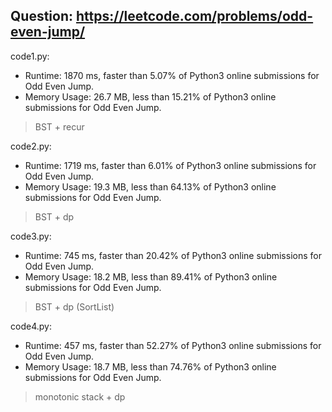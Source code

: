 ## Question: https://leetcode.com/problems/odd-even-jump/

code1.py:
* Runtime: 1870 ms, faster than 5.07% of Python3 online submissions for Odd Even Jump.
* Memory Usage: 26.7 MB, less than 15.21% of Python3 online submissions for Odd Even Jump.
> BST + recur

code2.py:
* Runtime: 1719 ms, faster than 6.01% of Python3 online submissions for Odd Even Jump.
* Memory Usage: 19.3 MB, less than 64.13% of Python3 online submissions for Odd Even Jump.
> BST + dp

code3.py:
* Runtime: 745 ms, faster than 20.42% of Python3 online submissions for Odd Even Jump.
* Memory Usage: 18.2 MB, less than 89.41% of Python3 online submissions for Odd Even Jump.
> BST + dp (SortList)

code4.py:
* Runtime: 457 ms, faster than 52.27% of Python3 online submissions for Odd Even Jump.
* Memory Usage: 18.7 MB, less than 74.76% of Python3 online submissions for Odd Even Jump.
> monotonic stack + dp